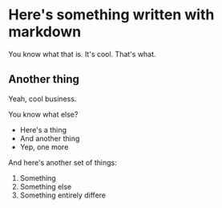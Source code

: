 # Here's something written with markdown

You know what that is. It's cool. That's what.

## Another thing

Yeah, cool business.

You know what else? 

  - Here's a thing
  - And another thing
  - Yep, one more

And here's another set of things:

  1. Something
  2. Something else
  3. Something entirely differe